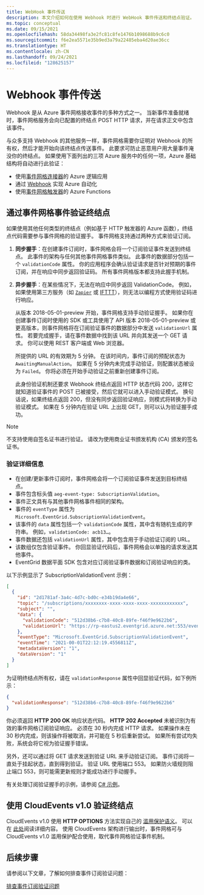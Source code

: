 ```yaml
---
title: WebHook 事件传送
description: 本文介绍如何在使用 Webhook 时进行 WebHook 事件传送和终结点验证。
ms.topic: conceptual
ms.date: 09/15/2021
ms.openlocfilehash: 58da34498fa3e2fc81c8fe1476b1098688b9c6c0
ms.sourcegitcommit: f6e2ea5571e35b9ed3a79a22485eba4d20ae36cc
ms.translationtype: HT
ms.contentlocale: zh-CN
ms.lasthandoff: 09/24/2021
ms.locfileid: "128625157"
---
```

# <a name="webhook-event-delivery"></a>Webhook 事件传送
Webhook 是从 Azure 事件网格接收事件的多种方式之一。 当新事件准备就绪时，事件网格服务会向已配置的终结点 POST HTTP 请求，并在请求正文中包含该事件。

与众多支持 Webhook 的其他服务一样，事件网格需要你证明对 Webhook 的所有权，然后才能开始向该终结点传送事件。 此要求可防止恶意用户用大量事件淹没你的终结点。 如果使用下面列出的三项 Azure 服务中的任何一项，Azure 基础结构将自动进行此验证：

- 使用[事件网格连接器](/connectors/azureeventgrid/)的 Azure 逻辑应用
- 通过 [Webhook](../event-grid/ensure-tags-exists-on-new-virtual-machines.md) 实现 Azure 自动化
- 使用[事件网格触发器](../azure-functions/functions-bindings-event-grid.md)的 Azure Functions

## <a name="endpoint-validation-with-event-grid-events"></a>通过事件网格事件验证终结点
如果使用其他任何类型的终结点（例如基于 HTTP 触发器的 Azure 函数），终结点代码需要参与事件网格的验证握手。 事件网格支持通过两种方式来验证订阅。

1. **同步握手**：在创建事件订阅时，事件网格会将一个订阅验证事件发送到终结点。 此事件的架构与任何其他事件网格事件类似。 此事件的数据部分包括一个 `validationCode` 属性。 你的应用程序会确认验证请求是否针对预期的事件订阅，并在响应中同步返回验证码。 所有事件网格版本都支持此握手机制。

2. **异步握手**：在某些情况下，无法在响应中同步返回 ValidationCode。 例如，如果使用第三方服务（如 [`Zapier`](https://zapier.com) 或 [IFTTT](https://ifttt.com/)），则无法以编程方式使用验证码进行响应。

   从版本 2018-05-01-preview 开始，事件网格支持手动验证握手。 如果你在创建事件订阅时使用的 SDK 或工具使用了 API 版本 2018-05-01-preview 或更高版本，则事件网格将在订阅验证事件的数据部分中发送 `validationUrl` 属性。 若要完成握手，请在事件数据中找到该 URL 并向其发送一个 GET 请求。 你可以使用 REST 客户端或 Web 浏览器。

   所提供的 URL 的有效期为 5 分钟。 在该时间内，事件订阅的预配状态为 `AwaitingManualAction`。 如果在 5 分钟内未完成手动验证，则配置状态被设为 `Failed`。 你将必须在开始手动验证之前重新创建事件订阅。

   此身份验证机制还要求 Webhook 终结点返回 HTTP 状态代码 200，这样它就知道验证事件的 POST 已被接受，然后它就可以进入手动验证模式。 换句话说，如果终结点返回 200，但没有同步返回验证响应，则模式将转换为手动验证模式。 如果在 5 分钟内在验证 URL 上出现 GET，则可以认为验证握手成功。

> [!NOTE]
> 不支持使用自签名证书进行验证。 请改为使用商业证书颁发机构 (CA) 颁发的签名证书。

### <a name="validation-details"></a>验证详细信息

- 在创建/更新事件订阅时，事件网格会将一个订阅验证事件发送到目标终结点。
- 事件包含标头值 `aeg-event-type: SubscriptionValidation`。
- 事件正文具有与其他事件网格事件相同的架构。
- 事件的 `eventType` 属性为 `Microsoft.EventGrid.SubscriptionValidationEvent`。
- 该事件的 `data` 属性包括一个 `validationCode` 属性，其中含有随机生成的字符串。 例如，`validationCode: acb13…`。
- 事件数据还包括 `validationUrl` 属性，其中包含用于手动验证订阅的 URL。
- 该数组仅包含验证事件。 你回显验证代码后，事件网格会以单独的请求发送其他事件。
- EventGrid 数据平面 SDK 包含对应订阅验证事件数据和订阅验证响应的类。

以下示例显示了 SubscriptionValidationEvent 示例：

```json
[
  {
    "id": "2d1781af-3a4c-4d7c-bd0c-e34b19da4e66",
    "topic": "/subscriptions/xxxxxxxx-xxxx-xxxx-xxxx-xxxxxxxxxxxx",
    "subject": "",
    "data": {
      "validationCode": "512d38b6-c7b8-40c8-89fe-f46f9e9622b6",
      "validationUrl": "https://rp-eastus2.eventgrid.azure.net:553/eventsubscriptions/myeventsub/validate?id=0000000000-0000-0000-0000-00000000000000&t=2021-09-01T20:30:54.4538837Z&apiVersion=2018-05-01-preview&token=1A1A1A1A"
    },
    "eventType": "Microsoft.EventGrid.SubscriptionValidationEvent",
    "eventTime": "2021-00-01T22:12:19.4556811Z",
    "metadataVersion": "1",
    "dataVersion": "1"
  }
]
```

为证明终结点所有权，请在 `validationResponse` 属性中回显验证代码，如下例所示：

```json
{
  "validationResponse": "512d38b6-c7b8-40c8-89fe-f46f9e9622b6"
}
```

你必须返回 **HTTP 200 OK** 响应状态代码。 **HTTP 202 Accepted** 未被识别为有效的事件网格订阅验证响应。 必须在 30 秒内完成 HTTP 请求。 如果操作未在 30 秒内完成，则该操作将被取消，并可能在 5 秒后重新尝试。 如果所有尝试均失败，系统会将它视为验证握手错误。

另外，还可以通过将 GET 请求发送到验证 URL 来手动验证订阅。 事件订阅将一直处于挂起状态，直到得到验证。 验证 URL 使用端口 553。 如果防火墙规则阻止端口 553，则可能需更新规则才能成功进行手动握手。

有关处理订阅验证握手的示例，请参阅 [C# 示例](https://github.com/Azure-Samples/event-grid-dotnet-publish-consume-events/blob/master/EventGridConsumer/EventGridConsumer/Function1.cs)。

## <a name="endpoint-validation-with-cloudevents-v10"></a>使用 CloudEvents v1.0 验证终结点
CloudEvents v1.0 使用 **HTTP OPTIONS** 方法实现自己的 [滥用保护语义](webhook-event-delivery.md)。 可以在 [此处](https://github.com/cloudevents/spec/blob/v1.0/http-webhook.md#4-abuse-protection)阅读详细内容。 使用 CloudEvents 架构进行输出时，事件网格可与 CloudEvents v1.0 滥用保护配合使用，取代事件网格验证事件机制。

## <a name="next-steps"></a>后续步骤
请参阅以下文章，了解如何排查事件订阅验证问题： 

[排查事件订阅验证问题](troubleshoot-subscription-validation.md)
